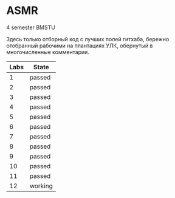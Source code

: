 # ASMR
4 semester BMSTU

Здесь только отборный код с лучших полей гитхаба, бережно отобранный рабочими на плантациях УЛК, обернутый в многочисленные комментарии. 

| Labs | State |
| --- | --- |
| 1 | passed |
| 2 | passed |
| 3 | passed |
| 4 | passed |
| 5 | passed |
| 6 | passed |
| 7 | passed |
| 8 | passed |
| 9 | passed |
| 10 | passed |
| 11 | passed |
| 12 | working |

